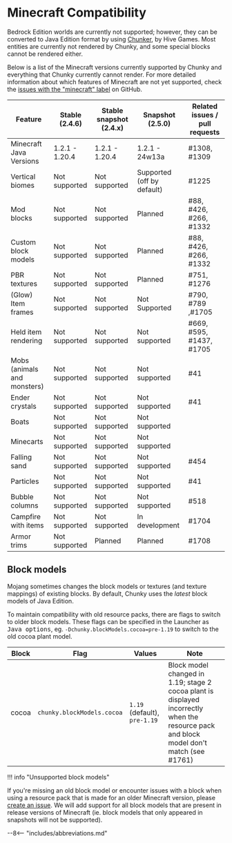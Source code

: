 # Minecraft Compatibility

Bedrock Edition worlds are currently not supported; however, they can be converted to Java Edition format by using <a href="https://chunker.app/" target="_blank">Chunker</a>, by Hive Games. Most entities are currently not rendered by Chunky, and some special blocks cannot be rendered either.

Below is a list of the Minecraft versions currently supported by Chunky and everything that Chunky currently cannot render. For more detailed information about which features of Minecraft are not yet supported, check the <a href="https://github.com/chunky-dev/chunky/issues?q=is%3Aissue+is%3Aopen+label%3Aminecraft" target="_blank">issues with the "minecraft" label</a> on GitHub.

| Feature                     | Stable (2.4.6) | Stable snapshot (2.4.x) | Snapshot (2.5.0)           | Related issues / pull requests |
| --------------------------- | -------------- | ----------------------- | -------------------------- | ------------------------------ |
| Minecraft Java Versions     | 1.2.1 - 1.20.4 | 1.2.1 - 1.20.4          | 1.2.1 - 24w13a             | #1308, #1309                   |
| Vertical biomes             | Not supported  | Not supported           | Supported (off by default) | #1225                          |
| Mod blocks                  | Not supported  | Not supported           | Planned                    | #88, #426, #266, #1332         |
| Custom block models         | Not supported  | Not supported           | Planned                    | #88, #426, #266, #1332         |
| PBR textures                | Not supported  | Not supported           | Planned                    | #751, #1276                    |
| (Glow) Item frames          | Not supported  | Not supported           | Not Supported              | #790, #789 ,#1705              |
| Held item rendering         | Not supported  | Not supported           | Not supported              | #669, #595, #1437, #1705       |
| Mobs (animals and monsters) | Not supported  | Not supported           | Not supported              | #41                            |
| Ender crystals              | Not supported  | Not supported           | Not supported              | #41                            |
| Boats                       | Not supported  | Not supported           | Not supported              |                                |
| Minecarts                   | Not supported  | Not supported           | Not supported              |                                |
| Falling sand                | Not supported  | Not supported           | Not supported              | #454                           |
| Particles                   | Not supported  | Not supported           | Not supported              | #41                            |
| Bubble columns              | Not supported  | Not supported           | Not supported              | #518                           |
| Campfire with items         | Not supported  | Not supported           | In development             | #1704                          |
| Armor trims                 | Not supported  | Planned                 | Planned                    | #1708                          |

## Block models

Mojang sometimes changes the block models or textures (and texture mappings) of existing blocks. By default, Chunky uses the *latest* block models of Java Edition.

To maintain compatibility with old resource packs, there are flags to switch to older block models. These flags can be specified in the Launcher as <samp>Java options</samp>, eg. `-Dchunky.blockModels.cocoa=pre-1.19` to switch to the old cocoa plant model.

| Block | Flag                       | Values                       | Note                                                                                                                                     |
| ----- | -------------------------- | ---------------------------- | ---------------------------------------------------------------------------------------------------------------------------------------- |
| cocoa | `chunky.blockModels.cocoa` | `1.19` (default), `pre-1.19` | Block model changed in 1.19; stage 2 cocoa plant is displayed incorrectly when the resource pack and block model don't match (see #1761) |

!!! info "Unsupported block models"

If you're missing an old block model or encounter issues with a block when using a resource pack that is made for an older Minecraft version, please [create an issue](https://github.com/chunky-dev/chunky/issues/new/choose). We will add support for all block models that are present in release versions of Minecraft (ie. block models that only appeared in snapshots will not be supported).

--8<-- "includes/abbreviations.md"
